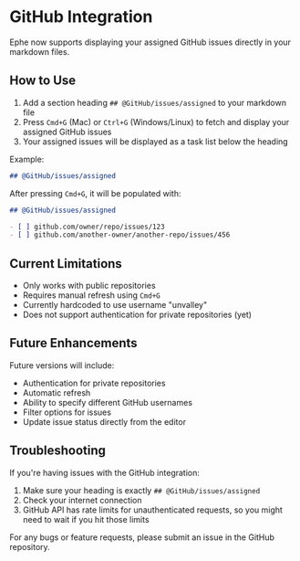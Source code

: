 # GitHub Integration

Ephe now supports displaying your assigned GitHub issues directly in your markdown files.

## How to Use

1. Add a section heading `## @GitHub/issues/assigned` to your markdown file
2. Press `Cmd+G` (Mac) or `Ctrl+G` (Windows/Linux) to fetch and display your assigned GitHub issues
3. Your assigned issues will be displayed as a task list below the heading

Example:

```markdown
## @GitHub/issues/assigned
```

After pressing `Cmd+G`, it will be populated with:

```markdown
## @GitHub/issues/assigned

- [ ] github.com/owner/repo/issues/123
- [ ] github.com/another-owner/another-repo/issues/456
```

## Current Limitations

- Only works with public repositories
- Requires manual refresh using `Cmd+G`
- Currently hardcoded to use username "unvalley"
- Does not support authentication for private repositories (yet)

## Future Enhancements

Future versions will include:
- Authentication for private repositories
- Automatic refresh
- Ability to specify different GitHub usernames
- Filter options for issues
- Update issue status directly from the editor

## Troubleshooting

If you're having issues with the GitHub integration:

1. Make sure your heading is exactly `## @GitHub/issues/assigned`
2. Check your internet connection
3. GitHub API has rate limits for unauthenticated requests, so you might need to wait if you hit those limits

For any bugs or feature requests, please submit an issue in the GitHub repository. 